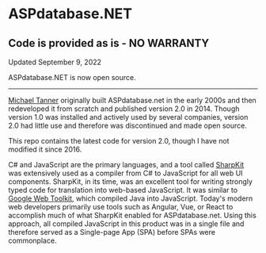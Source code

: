 ﻿# ASPdatabase.NET 
## Code is provided as is - NO WARRANTY

Updated September 9, 2022

ASPdatabase.NET is now open source.

---

[Michael Tanner](https://www.linkedin.com/in/mdtanner/) originally built ASPdatabase.net in the early 2000s and then redeveloped it from scratch and published version 2.0 in 2014. Though version 1.0 was installed and actively used by several companies, version 2.0 had little use and therefore was discontinued and made open source.

This repo contains the latest code for version 2.0, though I have not modified it since 2016. 

C# and JavaScript are the primary languages, and a tool called [SharpKit](https://github.com/SharpKit/SharpKit) was extensively used as a compiler from C# to JavaScript for all web UI components. SharpKit, in its time, was an excellent tool for writing strongly typed code for translation into web-based JavaScript. It was similar to [Google Web Toolkit](https://en.wikipedia.org/wiki/Google_Web_Toolkit), which compiled Java into JavaScript. Today's modern web developers primarily use tools such as Angular, Vue, or React to accomplish much of what SharpKit enabled for ASPdatabase.net. Using this approach, all compiled JavaScript in this product was in a single file and therefore served as a Single-page App  (SPA) before SPAs were commonplace.